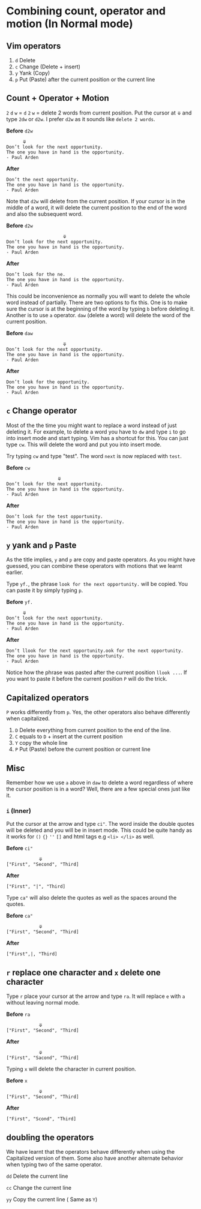 # Combining count, operator and motion (In Normal mode)

## Vim operators

1. `d` Delete
2. `c` Change (Delete + insert)
3. `y` Yank (Copy)
4. `p` Put (Paste) after the current position or the current line

## Count + Operator + Motion

`2` `d` `w` = `d` `2` `w` = delete 2 words from current position. Put the cursor at `⤋` and type `2dw` or `d2w`. I prefer `d2w` as it sounds like `delete 2 words`.

**Before** `d2w`

```
      ⤋
Don’t look for the next opportunity.
The one you have in hand is the opportunity. 
- Paul Arden
```

**After**

```
Don’t the next opportunity.
The one you have in hand is the opportunity. 
- Paul Arden
```

Note that `d2w` will delete from the current position. If your cursor is in the middle of a word, it will delete the current position to the end of the word and also the subsequent word.

**Before** `d2w`

```
                     ⤋
Don’t look for the next opportunity.
The one you have in hand is the opportunity. 
- Paul Arden
```

**After**

```
Don’t look for the ne.
The one you have in hand is the opportunity. 
- Paul Arden
```

This could be inconvenience as normally you will want to delete the whole word instead of partially. There are two options to fix this. One is to make sure the cursor is at the beginning of the word by typing `b` before deleting it. Another is to use `a` operator.
`daw` (delete a word) will delete the word of the current position.

**Before** `daw`

```
                     ⤋
Don’t look for the next opportunity.
The one you have in hand is the opportunity. 
- Paul Arden
```

**After**

```
Don’t look for the opportunity.
The one you have in hand is the opportunity. 
- Paul Arden
```

## `c` Change operator

Most of the the time you might want to replace a word instead of just deleting it. For example, to delete a word you have to `dw` and type `i` to go into insert mode and start typing. Vim has a shortcut for this. You can just type `cw`. This will delete the word and put you into insert mode.

Try typing `cw` and type "test". The word `next` is now replaced with `test`.

**Before** `cw`

```
                   ⤋
Don’t look for the next opportunity.
The one you have in hand is the opportunity. 
- Paul Arden
```

**After**

```
Don’t look for the test opportunity.
The one you have in hand is the opportunity. 
- Paul Arden
```

## `y` yank and `p` Paste

As the title implies, `y` and `p` are copy and paste operators. As you might have guessed, you can combine these operators with motions that we learnt earlier.

Type `yf.`, the phrase `look for the next opportunity.` will be copied. You can paste it by simply typing `p`. 

**Before** `yf.`

```
      ⤋
Don’t look for the next opportunity.
The one you have in hand is the opportunity. 
- Paul Arden
```

**After**

```
Don’t llook for the next opportunity.ook for the next opportunity.
The one you have in hand is the opportunity. 
- Paul Arden
```

Notice how the phrase was pasted after the current position `llook ...`. If you want to paste it before the current position `P` will do the trick.

## Capitalized operators

`P` works differently from `p`. Yes, the other operators also behave differently when capitalized.

1. `D` Delete everything from current position to the end of the line.
2. `C` equals to `D` + insert at the current position
3. `Y` copy the whole line
4. `P` Put (Paste) before the current position or current line


## Misc

Remember how we use `a` above in `daw` to delete a word regardless of where the cursor position is in a word? Well, there are a few special ones just like it.

### `i` (Inner)

Put the cursor at the arrow and type `ci"`. The word inside the double quotes will be deleted and you will be in insert mode. This could be quite handy as it works for `()` `{}` `''` `[]` and html tags e.g `<li> </li>` as well.

**Before** `ci"`

```
            ⤋
["First", "Second", "Third]
```

**After**

```
["First", "|", "Third]
```

Type  `ca"` will also delete the quotes as well as the spaces around the quotes.

**Before** `ca"`

```
            ⤋
["First", "Second", "Third]
```

**After**

```
["First",|, "Third]
```

## `r` replace one character and `x` delete one character

Type `r` place your cursor at the arrow and type `ra`. It will replace `e` with `a` without leaving normal mode.

**Before** `ra`

```
            ⤋
["First", "Second", "Third]
```

**After**

```
            ⤋
["First", "Sacond", "Third]
```

Typing `x` will delete the character in current position.

**Before** `x`

```
            ⤋
["First", "Second", "Third]
```

**After**

```
["First", "Scond", "Third]
```

## doubling the operators

We have learnt that the operators behave differently when using the Capitalized version of them. Some also have another alternate behavior when typing two of the same operator.

`dd` Delete the current line

`cc` Change the current line

`yy` Copy the current line ( Same as `Y`)
